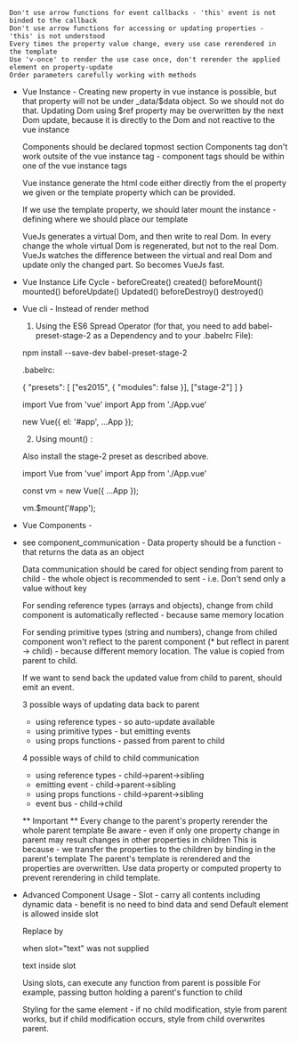     Don't use arrow functions for event callbacks - 'this' event is not binded to the callback
    Don't use arrow functions for accessing or updating properties - 'this' is not understood
    Every times the property value change, every use case rerendered in the template
    Use 'v-once' to render the use case once, don't rerender the applied element on property-update
    Order parameters carefully working with methods

- Vue Instance -
    Creating new property in vue instance is possible, but that property will not be under _data/$data object. So we should not do that.
    Updating Dom using $ref property may be overwritten by the next Dom update, because it is directly to the Dom and not reactive to the vue instance 

    Components should be declared topmost section
    Components tag don't work outsite of the vue instance tag - component tags should be within one of the vue instance tags

    Vue instance generate the html code either directly from the el property we given or the template property which can be provided.

    If we use the template property, we should later mount the instance - defining where we should place our template 

    VueJs generates a virtual Dom, and then write to real Dom.
    In every change the whole virtual Dom is regenerated, but not to the real Dom. 
    VueJs watches the difference between the virtual and real Dom and update only the changed part.
    So becomes VueJs fast.

- Vue Instance Life Cycle - 
    beforeCreate()
    created()
    beforeMount()
    mounted()
    beforeUpdate()
    Updated()
    beforeDestroy()
    destroyed()    


- Vue cli -
    Instead of render method

    1) Using the ES6 Spread Operator (for that, you need to add babel-preset-stage-2 as a Dependency and to your .babelrc File):

    npm install --save-dev babel-preset-stage-2 

    .babelrc:

    {
    "presets": [
        ["es2015", { "modules": false }],
        ["stage-2"]
    ]
    }


    import Vue from 'vue'
    import App from './App.vue'

    new Vue({
    el: '#app',
    ...App
    });


    2) Using mount() :

    Also install the stage-2 preset as described above.

    import Vue from 'vue'
    import App from './App.vue'

    const vm = new Vue({
    ...App
    });

    vm.$mount('#app');    


- Vue Components -
- see component_communication -
    Data property should be a function - that returns the data as an object
    
    Data communication should be cared for object sending from parent to child - the whole object is recommended to sent - i.e. Don't send only a value without key 

    For sending reference types (arrays and objects), change from child component is automatically reflected - because same memory location

    For sending primitive types (string and numbers), change from chiled component won't reflect to the parent component (* but reflect in parent -> child) - because different memory location. The value is copied from parent to child.

    If we want to send back the updated value from child to parent, should emit an event. 

    3 possible ways of updating data back to parent 
    - using reference types - so auto-update available
    - using primitive types - but emitting events
    - using props functions - passed from parent to child

    4 possible ways of child to child communication
    - using reference types - child->parent->sibling
    - emitting event        - child->parent->sibling
    - using props functions - child->parent->sibling
    - event bus             - child->child 


    ** Important **
    Every change to the parent's property rerender the whole parent template
    Be aware - even if only one property change in parent may result changes in other properties in children
    This is because - we transfer the properties to the children by binding in the parent's template
    The parent's template is rerendered and the properties are overwritten.
    Use data property or computed property to prevent rerendering in child template.

- Advanced Component Usage -
    Slot - carry all contents including dynamic data - benefit is no need to bind data and send
    Default element is allowed inside slot

    Replace by <p> when slot="text" was not supplied 
    <slot name="text">
        <p>text inside slot</p>
    </slot> 

    Using slots, can execute any function from parent is possible 
    For example, passing button holding a parent's function to child
    
    Styling for the same element - if no child modification, style from parent works, but if child modification occurs, style from child overwrites parent.